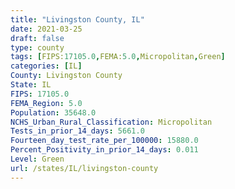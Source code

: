 ```yaml
---
title: "Livingston County, IL"
date: 2021-03-25
draft: false
type: county
tags: [FIPS:17105.0,FEMA:5.0,Micropolitan,Green]
categories: [IL]
County: Livingston County
State: IL
FIPS: 17105.0
FEMA_Region: 5.0
Population: 35648.0
NCHS_Urban_Rural_Classification: Micropolitan
Tests_in_prior_14_days: 5661.0
Fourteen_day_test_rate_per_100000: 15880.0
Percent_Positivity_in_prior_14_days: 0.011
Level: Green
url: /states/IL/livingston-county
---
```



